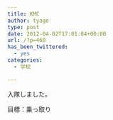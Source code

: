 ```yaml
---
title: KMC
author: tyage
type: post
date: 2012-04-02T17:01:04+00:00
url: /?p=460
has_been_twittered:
  - yes
categories:
  - 学校

---
```

<p>入隊しました。</p>
<p>目標：乗っ取り</p>
